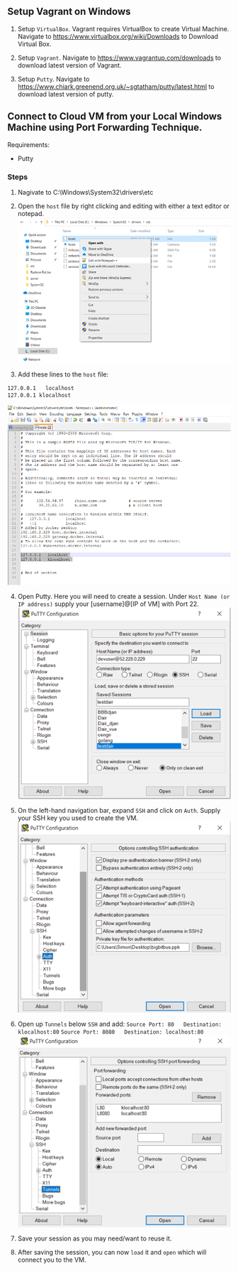 ## Setup Vagrant on Windows

1. Setup `VirtualBox`. Vagrant requires VirtualBox to create Virtual Machine. Navigate to https://www.virtualbox.org/wiki/Downloads to Download Virtual Box.

2. Setup `Vagrant`. Navigate to https://www.vagrantup.com/downloads to download latest version of Vagrant.

3. Setup `Putty`. Navigate to https://www.chiark.greenend.org.uk/~sgtatham/putty/latest.html to download latest version of putty.


## Connect to Cloud VM from your Local Windows Machine using Port Forwarding Technique.

Requirements:
- Putty

### Steps

1. Nagivate to C:\Windows\System32\drivers\etc

2. Open the `host` file by right clicking and editing with either a text editor or notepad.
![Step2](images/Setup1.PNG)

3. Add these lines to the `host` file:
```
127.0.0.1	localhost
127.0.0.1 klocalhost
```
![Step3](images/Setup2.PNG)

4. Open Putty. Here you will need to create a session. Under `Host Name (or IP address)` supply your [username]@[IP of VM] with Port 22.
![Step4](images/Setup3.PNG)

5. On the left-hand navigation bar, expand `SSH` and click on `Auth`. Supply your SSH key you used to create the VM.
![Step5](images/Setup4.PNG)

6. Open up `Tunnels` below `SSH` and add:
`Source Port: 80   Destination: klocalhost:80`
`Source Port: 8080   Destination: localhost:80`
![Step6](images/Setup5.PNG)

7. Save your session as you may need/want to reuse it.

8. After saving the session, you can now `load` it and `open` which will connect you to the VM.

